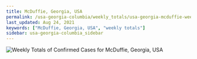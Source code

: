```yaml
---
title: McDuffie, Georgia, USA
permalink: /usa-georgia-columbia/weekly_totals/usa-georgia-mcduffie-weekly_totals.html
last_updated: Aug 24, 2021
keywords: ["McDuffie, Georgia, USA", "weekly totals"]
sidebar: usa-georgia-columbia_sidebar
---
```


![Weekly Totals of Confirmed Cases for McDuffie, Georgia, USA](/covid_tracker/images/graphs/usa-georgia-mcduffie-weekly_totals_graph.png)
